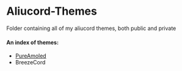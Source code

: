 # Aliucord-Themes
Folder containing all of my aliucord themes, both public and private

#### An index of themes:
+ [PureAmoled](/PureAmoled)
+ BreezeCord
